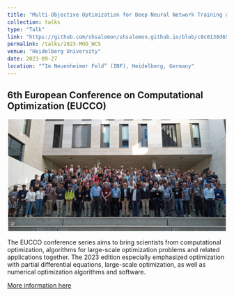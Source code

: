 ```yaml
---
title: "Multi-Objective Optimization for Deep Neural Network Training using Weighted Chebyshev Scalarization"
collection: talks
type: "Talk"
link: "https://github.com/shsalomon/shsalomon.github.io/blob/c8c0138d65b77a67c7b4edfd397f09c41926e18a/_talks/2023-09-27-MOO_WCS.md"
permalink: /talks/2023-MOO_WCS
venue: "Heidelberg University"
date: 2023-09-27
location: "“Im Neuenheimer Feld” (INF), Heidelberg, Germany"
---
```


## 6th European Conference on Computational Optimization (EUCCO)

<p align="center">
  <img src="/images/EUCCO2023_group_photo.png" alt="QR code" width="500">
</p>

The EUCCO conference series aims to bring scientists from computational optimization, algorithms for large-scale optimization problems and related applications together. The 2023 edition especially emphasized optimization with partial differential equations, large-scale optimization, as well as numerical optimization algorithms and software. 

[More information here](https://scoop.iwr.uni-heidelberg.de/events/2023_eucco/)
